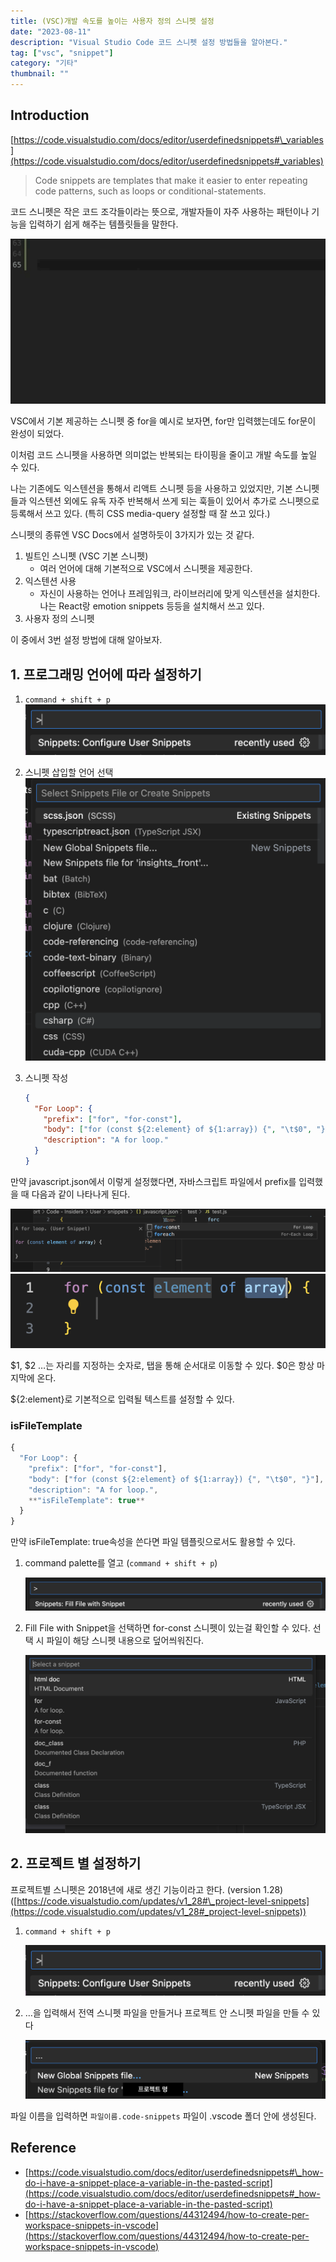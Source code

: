 ```yaml
---
title: (VSC)개발 속도를 높이는 사용자 정의 스니펫 설정
date: "2023-08-11"
description: "Visual Studio Code 코드 스니펫 설정 방법들을 알아본다."
tag: ["vsc", "snippet"]
category: "기타"
thumbnail: ""
---
```


## Introduction

[https://code.visualstudio.com/docs/editor/userdefinedsnippets#\_variables](https://code.visualstudio.com/docs/editor/userdefinedsnippets#_variables)

> Code snippets are templates that make it easier to enter repeating code patterns, such as loops or conditional-statements.

코드 스니펫은 작은 코드 조각들이라는 뜻으로, 개발자들이 자주 사용하는 패턴이나 기능을 입력하기 쉽게 해주는 템플릿들을 말한다.

![1.gif](./1.gif)

VSC에서 기본 제공하는 스니펫 중 for을 예시로 보자면, for만 입력했는데도 for문이 완성이 되었다.

이처럼 코드 스니펫을 사용하면 의미없는 반복되는 타이핑을 줄이고 개발 속도를 높일 수 있다.

나는 기존에도 익스텐션을 통해서 리액트 스니펫 등을 사용하고 있었지만, 기본 스니펫들과 익스텐션 외에도 유독 자주 반복해서 쓰게 되는 훅들이 있어서 추가로 스니펫으로 등록해서 쓰고 있다. (특히 CSS media-query 설정할 때 잘 쓰고 있다.)

스니펫의 종류엔 VSC Docs에서 설명하듯이 3가지가 있는 것 같다.

1. 빌트인 스니펫 (VSC 기본 스니펫)
   - 여러 언어에 대해 기본적으로 VSC에서 스니펫을 제공한다.
2. 익스텐션 사용
   - 자신이 사용하는 언어나 프레임워크, 라이브러리에 맞게 익스텐션을 설치한다. 나는 React랑 emotion snippets 등등을 설치해서 쓰고 있다.
3. 사용자 정의 스니펫

이 중에서 3번 설정 방법에 대해 알아보자.

## 1. 프로그래밍 언어에 따라 설정하기

1. `command + shift + p`
   ![2.png](./2.png)

2. 스니펫 삽입할 언어 선택
   ![3.png](./3.png)

3. 스니펫 작성

   ```json
   {
     "For Loop": {
       "prefix": ["for", "for-const"],
       "body": ["for (const ${2:element} of ${1:array}) {", "\t$0", "}"],
       "description": "A for loop."
     }
   }
   ```

만약 javascript.json에서 이렇게 설정했다면, 자바스크립트 파일에서 prefix를 입력했을 때 다음과 같이 나타나게 된다.

![4.png](./4.png)
![5.png](./5.png)

$1, $2 …는 자리를 지정하는 숫자로, 탭을 통해 순서대로 이동할 수 있다. $0은 항상 마지막에 온다.

${2:element}로 기본적으로 입력될 텍스트를 설정할 수 있다.

### isFileTemplate

```jsx
{
  "For Loop": {
    "prefix": ["for", "for-const"],
    "body": ["for (const ${2:element} of ${1:array}) {", "\t$0", "}"],
    "description": "A for loop.",
    **"isFileTemplate": true**
  }
}
```

만약 isFileTemplate: true속성을 쓴다면 파일 템플릿으로서도 활용할 수 있다.

1. command palette를 열고 (`command + shift + p`)

   ![6.png](6.png)

2. Fill File with Snippet을 선택하면 for-const 스니펫이 있는걸 확인할 수 있다. 선택 시 파일이 해당 스니펫 내용으로 덮어씌워진다.

   ![7.png](7.png)

## 2. 프로젝트 별 설정하기

프로젝트별 스니펫은 2018년에 새로 생긴 기능이라고 한다. (version 1.28)([https://code.visualstudio.com/updates/v1_28#\_project-level-snippets](https://code.visualstudio.com/updates/v1_28#_project-level-snippets))

1. `command + shift + p`

   ![8.png](8.png)

2. …을 입력해서 전역 스니펫 파일을 만들거나 프로젝트 안 스니펫 파일을 만들 수 있다

   ![9.png](9.png)

파일 이름을 입력하면 `파일이름.code-snippets` 파일이 .vscode 폴더 안에 생성된다.

## Reference

- [https://code.visualstudio.com/docs/editor/userdefinedsnippets#\_how-do-i-have-a-snippet-place-a-variable-in-the-pasted-script](https://code.visualstudio.com/docs/editor/userdefinedsnippets#_how-do-i-have-a-snippet-place-a-variable-in-the-pasted-script)
- [https://stackoverflow.com/questions/44312494/how-to-create-per-workspace-snippets-in-vscode](https://stackoverflow.com/questions/44312494/how-to-create-per-workspace-snippets-in-vscode)
